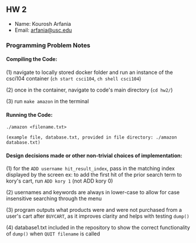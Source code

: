## HW 2

 - Name: Kourosh Arfania
 - Email: arfania@usc.edu

### Programming Problem Notes

 #### Compiling the Code:

   (1) navigate to locally stored docker folder and run an instance of the csci104 container (```ch start csci104```, ```ch shell csci104```)

   (2) once in the container, navigate to code's main directory (```cd hw2/```)

   (3) run ```make amazon``` in the terminal 

 #### Running the Code:
    ./amazon <filename.txt>
 
    (example file, database.txt, provided in file directory: ./amazon database.txt)

 #### Design decisions made or other non-trivial choices of implementation:
 
   (1) for the ```ADD username hit_result_index```, pass in the matching index displayed by the screen
       ex: to add the first hit of the prior search term to kory's cart, run ```ADD kory 1``` (not ADD kory 0)

   (2) usernames and keywords are always in lower-case to allow for case insensitive searching through the menu
 
   (3) program outputs what products were and were not purchased from a user's cart after ```BUYCART```, as it improves clarity and helps with testing ```dump()```

   (4) database1.txt included in the repository to show the correct functionality of ```dump()``` when ```QUIT filename``` is called
